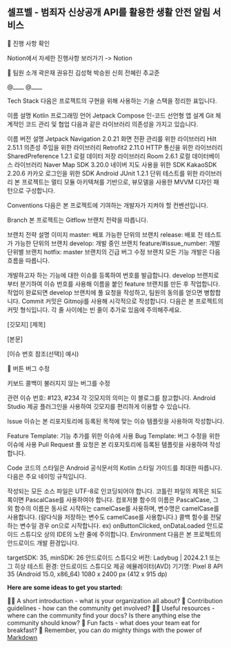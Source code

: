 ## 셀프벨 - 범죄자 신상공개 API를 활용한 생활 안전 알림 서비스



📌 진행 사항 확인

Notion에서 자세한 진행사항 보러가기 -> Notion

🙌 팀원 소개
곽은재	권유진	김성혁	박승원	신희	전혜린	추교준
			
@____	@____

Tech Stack
다음은 프로젝트의 구현을 위해 사용하는 기술 스택을 정리한 표입니다.

이름	설명
Kotlin	프로그래밍 언어
Jetpack Compose	인-코드 선언형 앱 설계
Git	체계적인 코드 관리 및 협업
다음과 같은 라이브러리 의존성을 가지고 있습니다.

이름	버전	설명
Jetpack Navigation	2.0.21	화면 전환 관리를 위한 라이브러리
Hilt	2.51.1	의존성 주입을 위한 라이브러리
Retrofit2	2.11.0	HTTP 통신을 위한 라이브러리
SharedPreference	1.2.1	로컬 데이터 저장 라이브러리
Room	2.6.1	로컬 데이터베이스 라이브러리
Naver Map SDK	3.20.0	네이버 지도 사용을 위한 SDK
KakaoSDK	2.20.6	카카오 로그인을 위한 SDK
Android JUnit	1.2.1	단위 테스트를 위한 라이브러리
본 프로젝트는 멀티 모듈 아키텍쳐를 기반으로, 뷰모델을 사용한 MVVM 디자인 패턴으로 구성합니다.

Conventions
다음은 본 프로젝트에 기여하는 개발자가 지켜야 할 컨벤션입니다.

Branch
본 프로젝트는 Gitflow 브랜치 전략을 따릅니다.

브랜치 전략 설명 이미지
master: 배포 가능한 단위의 브랜치
release: 배포 전 테스트가 가능한 단위의 브랜치
develop: 개발 중인 브랜치
feature/#issue_number: 개발 단위별 브랜치
hotfix: master 브랜치의 긴급 버그 수정 브랜치
모든 기능 개발은 다음 흐름을 따릅니다.

개발하고자 하는 기능에 대한 이슈를 등록하여 번호를 발급합니다.
develop 브랜치로부터 분기하여 이슈 번호를 사용해 이름을 붙인 feature 브랜치를 만든 후 작업합니다.
작업이 완료되면 develop 브랜치에 풀 요청을 작성하고, 팀원의 동의를 얻으면 병합합니다.
Commit
커밋은 Gitmoji를 사용해 시각적으로 작성합니다. 다음은 본 프로젝트의 커밋 형식입니다. 각 줄 사이에는 빈 줄이 추가로 있음에 주의해주세요.

[깃모지] [제목]

[본문]

[이슈 번호 참조(선택)]
예시)

:bug: 버튼 버그 수정

키보드 콜백이 불러지지 않는 버그를 수정

관련 이슈 번호: #123, #234
각 깃모지의 의미는 이 블로그를 참고합니다. Android Studio 제공 플러그인을 사용하여 깃모지를 편리하게 이용할 수 있습니다.

Issue
이슈는 본 리포지토리에 등록된 목적에 맞는 이슈 템플릿을 사용하여 작성합니다.

Feature Template: 기능 추가를 위한 이슈에 사용
Bug Template: 버그 수정을 위한 이슈에 사용
Pull Request
풀 요청은 본 리포지토리에 등록된 템플릿을 사용하여 작성합니다.

Code
코드의 스타일은 Android 공식문서의 Kotlin 스타일 가이드를 최대한 따릅니다. 다음은 주요 네이밍 규칙입니다.

작성되는 모든 소스 파일은 UTF-8로 인코딩되어야 합니다.
코틀린 파일의 제목은 되도록이면 PascalCase를 사용하여야 합니다.
컴포저블 함수의 이름은 PascalCase, 그 외 함수의 이름은 동사로 시작하는 camelCase를 사용하며, 변수명은 camelCase를 사용합니다. (람다식을 저장하는 변수도 camelCase를 사용합니다.)
콜백 함수를 전달하는 변수일 경우 on으로 시작합니다. ex) onButtonClicked, onDataLoaded
안드로이드 스튜디오 상의 IDE의 노란 줄에 주의합니다.
Environment
다음은 본 프로젝트의 안드로이드 개발 환경입니다.

targetSDK: 35, minSDK: 26
안드로이드 스튜디오 버전: Ladybug | 2024.2.1 또는 그 히상
테스트 환경: 안드로이드 스튜디오 제공 에뮬레이터(AVD)
기기명: Pixel 8
API 35 (Android 15.0, x86_64)
1080 x 2400 px (412 x 915 dp)

**Here are some ideas to get you started:**

🙋‍♀️ A short introduction - what is your organization all about?
🌈 Contribution guidelines - how can the community get involved?
👩‍💻 Useful resources - where can the community find your docs? Is there anything else the community should know?
🍿 Fun facts - what does your team eat for breakfast?
🧙 Remember, you can do mighty things with the power of [Markdown](https://docs.github.com/github/writing-on-github/getting-started-with-writing-and-formatting-on-github/basic-writing-and-formatting-syntax)






